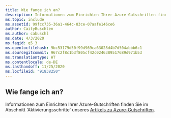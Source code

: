 ```yaml
---
title: Wie fange ich an?
description: Informationen zum Einrichten Ihrer Azure-Gutschriften finden Sie im Abschnitt „Aktivierungsschritte“ unseres Artikels zu Azure-Gutschriften.
ms.topic: include
ms.assetid: 99fcc735-36a1-464c-83ce-07aafe146ce6
author: CaityBuschlen
ms.author: cabuschl
ms.date: 4/3/2020
ms.faqid: q5_3
ms.openlocfilehash: 9bc53179d50f99d969ca63028d4b7d504abbb6c1
ms.sourcegitcommit: 967c2f8c1b3f805cf42c0246389517689d971b53
ms.translationtype: HT
ms.contentlocale: de-DE
ms.lasthandoff: 11/25/2020
ms.locfileid: "91838250"
---
```

## <a name="how-do-i-get-started"></a>Wie fange ich an?

Informationen zum Einrichten Ihrer Azure-Gutschriften finden Sie im Abschnitt \'Aktivierungsschritte\' unseres [Artikels zu Azure-Gutschriften](https://docs.microsoft.com/visualstudio/subscriptions/vs-azure).

